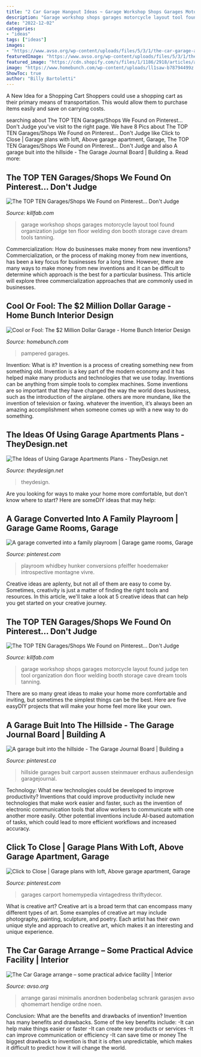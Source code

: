 ```yaml
---
title: "2 Car Garage Hangout Ideas ~ Garage Workshop Shops Garages Motorcycle Layout Found Judge Ten Tool Organization Don Floor Welding Booth Storage Cave Dream Tools Tanning"
description: "Garage workshop shops garages motorcycle layout tool found organization judge ten floor welding don booth storage cave dream tools tanning"
date: "2022-12-02"
categories:
- "ideas"
tags: ["ideas"]
images:
- "https://www.avso.org/wp-content/uploads/files/5/3/1/the-car-garage-arrange-some-practical-advice-facility-10-531.jpg"
featuredImage: "https://www.avso.org/wp-content/uploads/files/5/3/1/the-car-garage-arrange-some-practical-advice-facility-10-531.jpg"
featured_image: "https://cdn.shopify.com/s/files/1/1186/2918/articles/ae77057f2edecdeaae65790acd06d4e7--car-workshop-workshop-ideas_1024x1024.jpg?v=1500349728"
image: "https://www.homebunch.com/wp-content/uploads/ll1saw-b78794499z.120110511131316000g1sv9fd2.1.jpg"
ShowToc: true
author: "Billy Bartoletti"
---
```



A New Idea for a Shopping Cart
Shoppers could use a shopping cart as their primary means of transportation. This would allow them to purchase items easily and save on carrying costs.

	

		
searching about The TOP TEN Garages/Shops We Found on Pinterest... Don&#039;t Judge you've visit to the right page. We have 8 Pics about The TOP TEN Garages/Shops We Found on Pinterest... Don&#039;t Judge like Click to Close | Garage plans with loft, Above garage apartment, Garage, The TOP TEN Garages/Shops We Found on Pinterest... Don&#039;t Judge and also A garage buit into the hillside - The Garage Journal Board | Building a. Read more:
		
    
## The TOP TEN Garages/Shops We Found On Pinterest... Don&#039;t Judge

<img loading=lazy src="http://cdn.shopify.com/s/files/1/1186/2918/articles/ae77057f2edecdeaae65790acd06d4e7--car-workshop-workshop-ideas_1024x1024.jpg?v=1500349728" onerror="this.onerror=null;this.src='https://tse2.mm.bing.net/th?id=OIP.HVpjn8-p2Mh_i9uLFGQPtAHaHW&amp;pid=15.1';" alt="The TOP TEN Garages/Shops We Found on Pinterest... Don&#039;t Judge">

_Source: killfab.com_

>garage workshop shops garages motorcycle layout tool found organization judge ten floor welding don booth storage cave dream tools tanning. 

	

Commercialization: How do businesses make money from new inventions?
Commercialization, or the process of making money from new inventions, has been a key focus for businesses for a long time. However, there are many ways to make money from new inventions and it can be difficult to determine which approach is the best for a particular business. This article will explore three commercialization approaches that are commonly used in businesses.

    
## Cool Or Fool: The $2 Million Dollar Garage - Home Bunch Interior Design

<img loading=lazy src="https://www.homebunch.com/wp-content/uploads/ll1saw-b78794499z.120110511131316000g1sv9fd2.1.jpg" onerror="this.onerror=null;this.src='https://tse3.mm.bing.net/th?id=OIP.bVJlR0t07ZC4SSgbXyY0LgHaE6&amp;pid=15.1';" alt="Cool or Fool: The $2 Million Dollar Garage - Home Bunch Interior Design">

_Source: homebunch.com_

>pampered garages. 

	

Invention: What is it?
Invention is a process of creating something new from something old. Invention is a key part of the modern economy and it has helped make many products and technologies that we use today. Inventions can be anything from simple tools to complex machines. Some inventions are so important that they have changed the way the world does business, such as the introduction of the airplane. others are more mundane, like the invention of television or faxing. whatever the invention, it’s always been an amazing accomplishment when someone comes up with a new way to do something.

    
## The Ideas Of Using Garage Apartments Plans - TheyDesign.net

<img loading=lazy src="https://theydesign.net/wp-content/uploads/2017/07/25-best-ideas-about-garage-apartment-plans-on-pinterest-garage-in-garage-apartments-plans-the-ideas-of-using-garage-apartments-plans.jpg" onerror="this.onerror=null;this.src='https://tse4.mm.bing.net/th?id=OIP.28cXkQp-RMgv2nVguB0h_wHaSr&amp;pid=15.1';" alt="The Ideas of Using Garage Apartments Plans - TheyDesign.net">

_Source: theydesign.net_

>theydesign. 

	

Are you looking for ways to make your home more comfortable, but don't know where to start? Here are someDIY ideas that may help: 

    
## A Garage Converted Into A Family Playroom | Garage Game Rooms, Garage

<img loading=lazy src="https://i.pinimg.com/736x/59/d5/4c/59d54c492276892352861c545676f330.jpg" onerror="this.onerror=null;this.src='https://tse3.mm.bing.net/th?id=OIP.dsOYzgb80cuuZMfvgjZMVAHaE8&amp;pid=15.1';" alt="A garage converted into a family playroom | Garage game rooms, Garage">

_Source: pinterest.com_

>playroom whidbey hunker conversions pfeiffer hoedemaker introspective montagne vivre. 

	

Creative ideas are aplenty, but not all of them are easy to come by. Sometimes, creativity is just a matter of finding the right tools and resources. In this article, we'll take a look at 5 creative ideas that can help you get started on your creative journey.

    
## The TOP TEN Garages/Shops We Found On Pinterest... Don&#039;t Judge

<img loading=lazy src="https://cdn.shopify.com/s/files/1/1186/2918/articles/ae77057f2edecdeaae65790acd06d4e7--car-workshop-workshop-ideas_1024x1024.jpg?v=1500349728" onerror="this.onerror=null;this.src='https://tse3.mm.bing.net/th?id=OIP.BYL61CLR-7FYvvTYKZ4RxAHaHW&amp;pid=15.1';" alt="The TOP TEN Garages/Shops We Found on Pinterest... Don&#039;t Judge">

_Source: killfab.com_

>garage workshop shops garages motorcycle layout found judge ten tool organization don floor welding booth storage cave dream tools tanning. 

	

There are so many great ideas to make your home more comfortable and inviting, but sometimes the simplest things can be the best. Here are five easyDIY projects that will make your home feel more like your own.

    
## A Garage Buit Into The Hillside - The Garage Journal Board | Building A

<img loading=lazy src="https://i.pinimg.com/736x/6b/d8/14/6bd81460c9132716524e37074d53c1c8--carport-garage-ideas.jpg" onerror="this.onerror=null;this.src='https://tse2.mm.bing.net/th?id=OIP.UoxCnb12f86FoskdtKSdiQHaJ3&amp;pid=15.1';" alt="A garage buit into the hillside - The Garage Journal Board | Building a">

_Source: pinterest.ca_

>hillside garages buit carport aussen steinmauer erdhaus außendesign garagejournal. 

	

Technology: What new technologies could be developed to improve productivity?
Inventions that could improve productivity include new technologies that make work easier and faster, such as the invention of electronic communication tools that allow workers to communicate with one another more easily. Other potential inventions include AI-based automation of tasks, which could lead to more efficient workflows and increased accuracy.

    
## Click To Close | Garage Plans With Loft, Above Garage Apartment, Garage

<img loading=lazy src="https://i.pinimg.com/736x/f7/c8/08/f7c8089758f428af8e811d1895e7bf8a.jpg" onerror="this.onerror=null;this.src='https://tse2.mm.bing.net/th?id=OIP.Zy2Ro0gzGZsUweDqcvqHCgHaJ3&amp;pid=15.1';" alt="Click to Close | Garage plans with loft, Above garage apartment, Garage">

_Source: pinterest.com_

>garages carport homemypedia vintagedress thriftydecor. 

	

What is creative art?
Creative art is a broad term that can encompass many different types of art. Some examples of creative art may include photography, painting, sculpture, and poetry. Each artist has their own unique style and approach to creative art, which makes it an interesting and unique experience.

    
## The Car Garage Arrange – Some Practical Advice Facility | Interior

<img loading=lazy src="https://www.avso.org/wp-content/uploads/files/5/3/1/the-car-garage-arrange-some-practical-advice-facility-10-531.jpg" onerror="this.onerror=null;this.src='https://tse4.mm.bing.net/th?id=OIP.cc1E0TeU6IhK1WOAZL16MgHaLH&amp;pid=15.1';" alt="The Car Garage arrange – some practical advice facility | Interior">

_Source: avso.org_

>arrange garasi minimalis anordnen bodenbelag schrank garasjen avso qhomemart hendige ordne noen. 

	

Conclusion: What are the benefits and drawbacks of invention?
Invention has many benefits and drawbacks. Some of the key benefits include: 
-It can help make things easier or faster 
-It can create new products or services 
-It can improve communication or efficiency 
-It can save time or money 
The biggest drawback to invention is that it is often unpredictable, which makes it difficult to predict how it will change the world.

